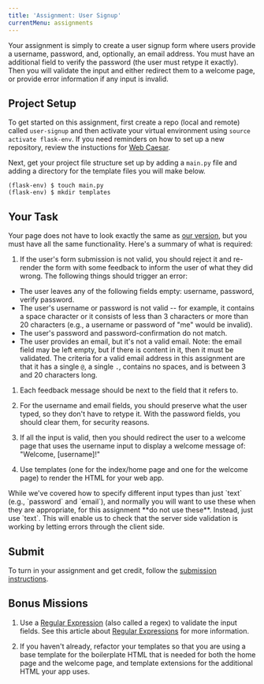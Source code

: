 ```yaml
---
title: 'Assignment: User Signup'
currentMenu: assignments
---
```


Your assignment is simply to create a user signup form where users provide a username, password, and, optionally, an email address. You must have an additional field to verify the password (the user must retype it exactly). Then you will validate the input and either redirect them to a welcome page, or provide error information if any input is invalid.

## Project Setup

To get started on this assignment, first create a repo (local and remote) called `user-signup` and then activate your virtual environment using `source activate flask-env`. If you need reminders on how to set up a new repository, review the instuctions for [Web Caesar](../web-caesar/#git-repository-setup).

Next, get your project file structure set up by adding a `main.py` file and adding a directory for the template files you will make below.

```nohighlight
(flask-env) $ touch main.py
(flask-env) $ mkdir templates
```

## Your Task

Your page does not have to look exactly the same as [our version][signup-example], but you must have all the same functionality. Here's a summary of what is required:

1. If the user's form submission is not valid, you should reject it and re-render the form with some feedback to inform the user of what they did wrong. The following things should trigger an error:
  - The user leaves any of the following fields empty: username, password, verify password.
  - The user's username or password is not valid -- for example, it contains a space character or it consists of less than 3 characters or more than 20 characters (e.g., a username or password of "me" would be invalid). 
  - The user's password and password-confirmation do not match.
  - The user provides an email, but it's not a valid email. Note: the email field may be left empty, but if there is content in it, then it must be validated. The criteria for a valid email address in this assignment are that it has a single `@`, a single `.`, contains no spaces, and is between 3 and 20 characters long.

1. Each feedback message should be next to the field that it refers to.

1. For the username and email fields, you should preserve what the user typed, so they don't have to retype it. With the password fields, you should clear them, for security reasons.

1. If all the input is valid, then you should redirect the user to a welcome page that uses the username input to display a welcome message of: "Welcome, [username]!"

1. Use templates (one for the index/home page and one for the welcome page) to render the HTML for your web app.

<aside class="aside-note" markdown="1">
While we've covered how to specify different input types than just `text` (e.g., `password` and `email`), and normally you will want to use these when they are appropriate, for this assignment **do not use these**. Instead, just use `text`. This will enable us to check that the server side validation is working by letting errors through the client side.
</aside>

## Submit

To turn in your assignment and get credit, follow the [submission instructions][submission-instructions].

## Bonus Missions

1. Use a [Regular Expression](https://docs.python.org/3/library/re.html) (also called a regex) to validate the input fields. See this article about [Regular Expressions](https://en.wikipedia.org/wiki/Regular_expression) for more information.

2. If you haven't already, refactor your templates so that you are using a base template for the boilerplate HTML that is needed for both the home page and the welcome page, and template extensions for the additional HTML your app uses.


[signup-example]: https://launchcode-demos.appspot.com/signup
[submission-instructions]: ../
